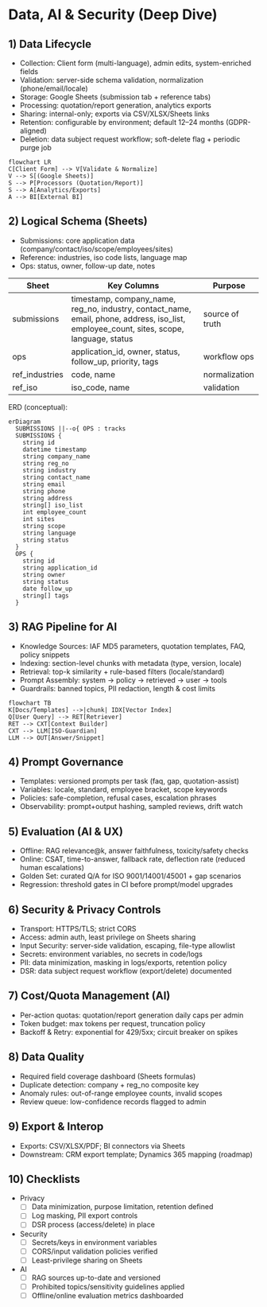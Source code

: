 # Data, AI & Security (Deep Dive)

## 1) Data Lifecycle
- Collection: Client form (multi-language), admin edits, system-enriched fields
- Validation: server-side schema validation, normalization (phone/email/locale)
- Storage: Google Sheets (submission tab + reference tabs)
- Processing: quotation/report generation, analytics exports
- Sharing: internal-only; exports via CSV/XLSX/Sheets links
- Retention: configurable by environment; default 12–24 months (GDPR-aligned)
- Deletion: data subject request workflow; soft-delete flag + periodic purge job

```mermaid
flowchart LR
C[Client Form] --> V[Validate & Normalize]
V --> S[(Google Sheets)]
S --> P[Processors (Quotation/Report)]
S --> A[Analytics/Exports]
A --> BI[External BI]
```

## 2) Logical Schema (Sheets)
- Submissions: core application data (company/contact/iso/scope/employees/sites)
- Reference: industries, iso code lists, language map
- Ops: status, owner, follow-up date, notes

| Sheet | Key Columns | Purpose |
|---|---|---|
| submissions | timestamp, company_name, reg_no, industry, contact_name, email, phone, address, iso_list, employee_count, sites, scope, language, status | source of truth |
| ops | application_id, owner, status, follow_up, priority, tags | workflow ops |
| ref_industries | code, name | normalization |
| ref_iso | iso_code, name | validation |

ERD (conceptual):
```mermaid
erDiagram
  SUBMISSIONS ||--o{ OPS : tracks
  SUBMISSIONS {
    string id
    datetime timestamp
    string company_name
    string reg_no
    string industry
    string contact_name
    string email
    string phone
    string address
    string[] iso_list
    int employee_count
    int sites
    string scope
    string language
    string status
  }
  OPS {
    string id
    string application_id
    string owner
    string status
    date follow_up
    string[] tags
  }
```

## 3) RAG Pipeline for AI
- Knowledge Sources: IAF MD5 parameters, quotation templates, FAQ, policy snippets
- Indexing: section-level chunks with metadata (type, version, locale)
- Retrieval: top-k similarity + rule-based filters (locale/standard)
- Prompt Assembly: system → policy → retrieved → user → tools
- Guardrails: banned topics, PII redaction, length & cost limits

```mermaid
flowchart TB
K[Docs/Templates] -->|chunk| IDX[Vector Index]
Q[User Query] --> RET[Retriever]
RET --> CXT[Context Builder]
CXT --> LLM[ISO-Guardian]
LLM --> OUT[Answer/Snippet]
```

## 4) Prompt Governance
- Templates: versioned prompts per task (faq, gap, quotation-assist)
- Variables: locale, standard, employee bracket, scope keywords
- Policies: safe-completion, refusal cases, escalation phrases
- Observability: prompt+output hashing, sampled reviews, drift watch

## 5) Evaluation (AI & UX)
- Offline: RAG relevance@k, answer faithfulness, toxicity/safety checks
- Online: CSAT, time-to-answer, fallback rate, deflection rate (reduced human escalations)
- Golden Set: curated Q/A for ISO 9001/14001/45001 + gap scenarios
- Regression: threshold gates in CI before prompt/model upgrades

## 6) Security & Privacy Controls
- Transport: HTTPS/TLS; strict CORS
- Access: admin auth, least privilege on Sheets sharing
- Input Security: server-side validation, escaping, file-type allowlist
- Secrets: environment variables, no secrets in code/logs
- PII: data minimization, masking in logs/exports, retention policy
- DSR: data subject request workflow (export/delete) documented

## 7) Cost/Quota Management (AI)
- Per-action quotas: quotation/report generation daily caps per admin
- Token budget: max tokens per request, truncation policy
- Backoff & Retry: exponential for 429/5xx; circuit breaker on spikes

## 8) Data Quality
- Required field coverage dashboard (Sheets formulas)
- Duplicate detection: company + reg_no composite key
- Anomaly rules: out-of-range employee counts, invalid scopes
- Review queue: low-confidence records flagged to admin

## 9) Export & Interop
- Exports: CSV/XLSX/PDF; BI connectors via Sheets
- Downstream: CRM export template; Dynamics 365 mapping (roadmap)

## 10) Checklists
- Privacy
  - [ ] Data minimization, purpose limitation, retention defined
  - [ ] Log masking, PII export controls
  - [ ] DSR process (access/delete) in place
- Security
  - [ ] Secrets/keys in environment variables
  - [ ] CORS/input validation policies verified
  - [ ] Least-privilege sharing on Sheets
- AI
  - [ ] RAG sources up-to-date and versioned
  - [ ] Prohibited topics/sensitivity guidelines applied
  - [ ] Offline/online evaluation metrics dashboarded
